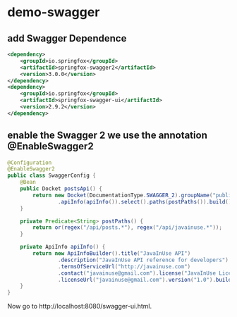 # demo-swagger

## add Swagger Dependence

```xml
<dependency>
    <groupId>io.springfox</groupId>
    <artifactId>springfox-swagger2</artifactId>
    <version>3.0.0</version>
</dependency>
<dependency>
    <groupId>io.springfox</groupId>
    <artifactId>springfox-swagger-ui</artifactId>
    <version>2.9.2</version>
</dependency>
```

## enable the Swagger 2 we use the annotation @EnableSwagger2
```java
@Configuration
@EnableSwagger2
public class SwaggerConfig { 
    @Bean
	public Docket postsApi() {
		return new Docket(DocumentationType.SWAGGER_2).groupName("public-api")
				.apiInfo(apiInfo()).select().paths(postPaths()).build();
	}

	private Predicate<String> postPaths() {
		return or(regex("/api/posts.*"), regex("/api/javainuse.*"));
	}

	private ApiInfo apiInfo() {
		return new ApiInfoBuilder().title("JavaInUse API")
				.description("JavaInUse API reference for developers")
				.termsOfServiceUrl("http://javainuse.com")
				.contact("javainuse@gmail.com").license("JavaInUse License")
				.licenseUrl("javainuse@gmail.com").version("1.0").build();
	}
}
```

Now go to http://localhost:8080/swagger-ui.html.


